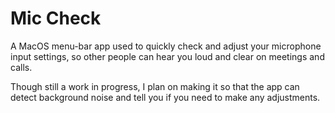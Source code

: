 # Mic Check
A MacOS menu-bar app used to quickly check and adjust your microphone input settings, so other people can hear you loud and clear on meetings and calls.

Though still a work in progress, I plan on making it so that the app can detect background noise and tell you if you need to make any adjustments. 
